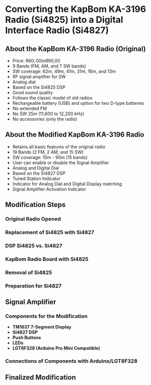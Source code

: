 # Converting the KapBom KA-3196 Radio (Si4825) into a Digital Interface Radio (Si4827)

## About the KapBom KA-3196 Radio (Original)
- Price: R$60,00 to R$90,00
- 9 Bands (FM, AM, and 7 SW bands)
- SW coverage: 62m, 49m, 41m, 31m, 16m, and 13m
- RF signal amplifier for SW
- Analog dial
- Based on the Si4825 DSP
- Good sound quality
- Follows the classic model of old radios
- Rechargeable battery (USB) and option for two D-type batteries
- No extended FM
- No SW 25m (11,600 to 12,200 kHz)
- No accessories (only the radio)

## About the Modified KapBom KA-3196 Radio
- Retains all basic features of the original radio
- 19 Bands (2 FM, 2 AM, and 15 SW)
- SW coverage: 10m - 90m (15 bands)
- User can enable or disable the Signal Amplifier
- Analog and Digital Dial
- Based on the Si4827 DSP
- Tuned Station Indicator
- Indicator for Analog Dial and Digital Display matching
- Signal Amplifier Activation Indicator

## Modification Steps
### Original Radio Opened
### Replacement of Si4825 with Si4827
### DSP Si4825 vs. Si4827
### KapBom Radio Board with Si4825
### Removal of Si4825
### Preparation for Si4827

## Signal Amplifier
### Components for the Modification
- **TM1637 7-Segment Display**
- **SI4827 DSP**
- **Push Buttons**
- **LEDs**
- **LGT8F328 (Arduino Pro Mini Compatible)**

### Connections of Components with Arduino/LGT8F328

## Finalized Modification

